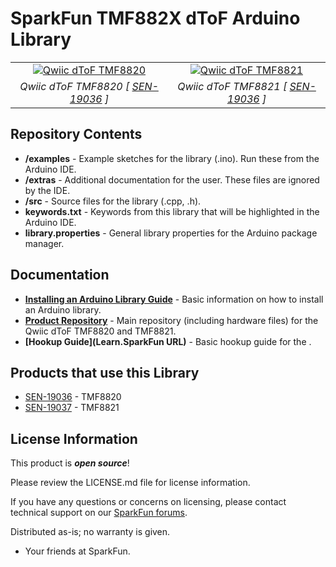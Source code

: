 SparkFun TMF882X dToF Arduino Library
========================================

<table class="table table-hover table-striped table-bordered">
  <tr align="center">
   <td><a href="https://www.sparkfun.com/products/19036"><img src="" alt="Qwiic dToF TMF8820"></a></td>
   <td><a href="https://www.sparkfun.com/products/19037"><img src="" alt="Qwiic dToF TMF8821"></a></td>
  </tr>
  <tr align="center">
   <td><i>Qwiic dToF TMF8820 [ <a href="https://www.sparkfun.com/products/19036">SEN-19036</a> ]</i></td>
   <td><i>Qwiic dToF TMF8821 [ <a href="https://www.sparkfun.com/products/19037">SEN-19036</a> ]</i></td>
  </tr>
</table>

<Basic description of the part.>

Repository Contents
-------------------

* **/examples** - Example sketches for the library (.ino). Run these from the Arduino IDE. 
* **/extras** - Additional documentation for the user. These files are ignored by the IDE. 
* **/src** - Source files for the library (.cpp, .h).
* **keywords.txt** - Keywords from this library that will be highlighted in the Arduino IDE. 
* **library.properties** - General library properties for the Arduino package manager. 


Documentation
--------------
* **[Installing an Arduino Library Guide](https://learn.sparkfun.com/tutorials/installing-an-arduino-library)** - Basic information on how to install an Arduino library.
* **[Product Repository](https://github.com/sparkfun/SparkFun_Qwiic_dTof-TMF882X)** - Main repository (including hardware files) for the Qwiic dToF TMF8820 and TMF8821.
* **[Hookup Guide](Learn.SparkFun URL)** - Basic hookup guide for the <PRODUCT NAME>.

Products that use this Library 
---------------------------------

* [SEN-19036](https://www.sparkfun.com/products/19036) - TMF8820
* [SEN-19037](https://www.sparkfun.com/products/19037) - TMF8821

License Information
-------------------

This product is _**open source**_! 

Please review the LICENSE.md file for license information. 

If you have any questions or concerns on licensing, please contact technical support on our [SparkFun forums](https://forum.sparkfun.com/viewforum.php?f=152).

Distributed as-is; no warranty is given.

- Your friends at SparkFun.

_<COLLABORATION CREDIT>_
